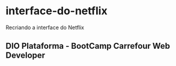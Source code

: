 # interface-do-netflix
Recriando a  interface do Netflix

## DIO Plataforma - BootCamp Carrefour Web Developer 
